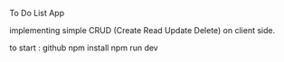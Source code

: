 To Do List App

implementing simple CRUD (Create Read Update Delete) on client side.

to start :
github
npm install
npm run dev
